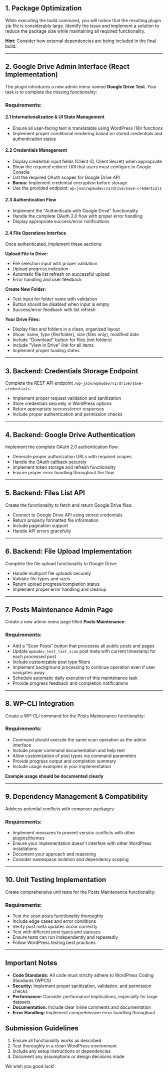 ## 1. Package Optimization
While executing the build command, you will notice that the resulting plugin zip file is considerably large. Identify the issue and implement a solution to reduce the package size while maintaining all required functionality.

**Hint:** Consider how external dependencies are being included in the final build.

---

## 2. Google Drive Admin Interface (React Implementation)

The plugin introduces a new admin menu named **Google Drive Test**. Your task is to complete the missing functionality:

### Requirements:

#### 2.1 Internationalization & UI State Management
- Ensure all user-facing text is translatable using WordPress i18n functions
- Implement proper conditional rendering based on stored credentials and authentication status

#### 2.2 Credentials Management
- Display credential input fields (Client ID, Client Secret) when appropriate
- Show the required redirect URI that users must configure in Google Console
- List the required OAuth scopes for Google Drive API
- **Bonus:** Implement credential encryption before storage
- Use the provided endpoint: `wp-json/wpmudev/v1/drive/save-credentials`

#### 2.3 Authentication Flow
- Implement the "Authenticate with Google Drive" functionality
- Handle the complete OAuth 2.0 flow with proper error handling
- Display appropriate success/error notifications

#### 2.4 File Operations Interface
Once authenticated, implement these sections:

**Upload File to Drive:**
- File selection input with proper validation
- Upload progress indication
- Automatic file list refresh on successful upload
- Error handling and user feedback

**Create New Folder:**
- Text input for folder name with validation
- Button should be disabled when input is empty
- Success/error feedback with list refresh

**Your Drive Files:**
- Display files and folders in a clean, organized layout
- Show: name, type (file/folder), size (files only), modified date
- Include "Download" button for files (not folders)
- Include "View in Drive" link for all items
- Implement proper loading states

---

## 3. Backend: Credentials Storage Endpoint
Complete the REST API endpoint `/wp-json/wpmudev/v1/drive/save-credentials`:
- Implement proper request validation and sanitization
- Store credentials securely in WordPress options
- Return appropriate success/error responses
- Include proper authentication and permission checks

---

## 4. Backend: Google Drive Authentication
Implement the complete OAuth 2.0 authentication flow:
- Generate proper authorization URLs with required scopes
- Handle the OAuth callback securely
- Implement token storage and refresh functionality
- Ensure proper error handling throughout the flow

---

## 5. Backend: Files List API
Create the functionality to fetch and return Google Drive files:
- Connect to Google Drive API using stored credentials
- Return properly formatted file information
- Include pagination support
- Handle API errors gracefully

---

## 6. Backend: File Upload Implementation
Complete the file upload functionality to Google Drive:
- Handle multipart file uploads securely
- Validate file types and sizes
- Return upload progress/completion status
- Implement proper error handling and cleanup

---

## 7. Posts Maintenance Admin Page
Create a new admin menu page titled **Posts Maintenance**:

### Requirements:
- Add a "Scan Posts" button that processes all public posts and pages
- Update `wpmudev_test_last_scan` post meta with current timestamp for each processed post
- Include customizable post type filters
- Implement background processing to continue operation even if user navigates away
- Schedule automatic daily execution of this maintenance task
- Provide progress feedback and completion notifications

---

## 8. WP-CLI Integration
Create a WP-CLI command for the Posts Maintenance functionality:

### Requirements:
- Command should execute the same scan operation as the admin interface
- Include proper command documentation and help text
- Allow customization of post types via command parameters
- Provide progress output and completion summary
- Include usage examples in your implementation

**Example usage should be documented clearly**

---

## 9. Dependency Management & Compatibility
Address potential conflicts with composer packages:

### Requirements:
- Implement measures to prevent version conflicts with other plugins/themes
- Ensure your implementation doesn't interfere with other WordPress installations
- Document your approach and reasoning
- Consider namespace isolation and dependency scoping

---

## 10. Unit Testing Implementation
Create comprehensive unit tests for the Posts Maintenance functionality:

### Requirements:
- Test the scan posts functionality thoroughly
- Include edge cases and error conditions
- Verify post meta updates occur correctly
- Test with different post types and statuses
- Ensure tests can run independently and repeatedly
- Follow WordPress testing best practices

---

## Important Notes

- **Code Standards:** All code must strictly adhere to WordPress Coding Standards (WPCS)
- **Security:** Implement proper sanitization, validation, and permission checks
- **Performance:** Consider performance implications, especially for large datasets
- **Documentation:** Include clear inline comments and documentation
- **Error Handling:** Implement comprehensive error handling throughout

## Submission Guidelines

1. Ensure all functionality works as described
2. Test thoroughly in a clean WordPress environment
3. Include any setup instructions or dependencies
4. Document any assumptions or design decisions made


We wish you good luck!
